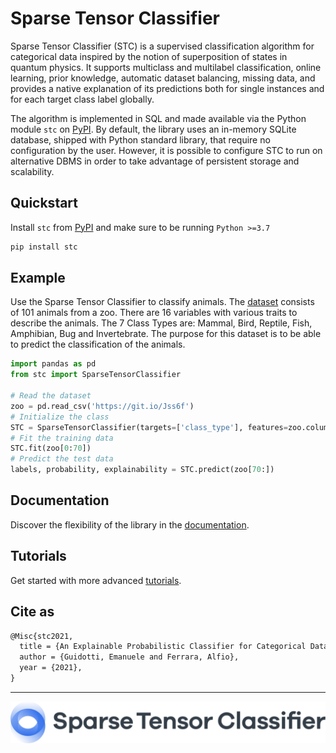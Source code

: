 # Sparse Tensor Classifier

Sparse Tensor Classifier (STC) is a supervised classification algorithm for categorical data inspired by the notion of superposition of states in quantum physics. It supports multiclass and multilabel classification, online learning, prior knowledge, automatic dataset balancing, missing data, and provides a native explanation of its predictions both for single instances and for each target class label globally. 

The algorithm is implemented in SQL and made available via the Python module ``stc`` on [PyPI](https://pypi.org/project/stc/). By default, the library uses an in-memory SQLite database, shipped with Python standard library, that require no configuration by the user. However, it is possible to configure STC to run on alternative DBMS in order to take advantage of persistent storage and scalability.

## Quickstart

Install ``stc`` from [PyPI](https://pypi.org/project/stc/) and make sure to be running ``Python >=3.7``

```python
pip install stc
```

## Example

Use the Sparse Tensor Classifier to classify animals. The [dataset](https://archive.ics.uci.edu/ml/datasets/Zoo) consists of 101 animals from a zoo.
There are 16 variables with various traits to describe the animals. The 7 Class Types are: Mammal, Bird, Reptile, Fish, Amphibian, Bug and Invertebrate. The purpose for this dataset is to be able to predict the classification of the animals.

```python
import pandas as pd
from stc import SparseTensorClassifier

# Read the dataset
zoo = pd.read_csv('https://git.io/Jss6f')
# Initialize the class
STC = SparseTensorClassifier(targets=['class_type'], features=zoo.columns[1:-1])
# Fit the training data
STC.fit(zoo[0:70])
# Predict the test data
labels, probability, explainability = STC.predict(zoo[70:])
```

## Documentation

Discover the flexibility of the library in the [documentation](https://sparsetensorclassifier.org/docs.html).

## Tutorials

Get started with more advanced [tutorials](https://github.com/SparseTensorClassifier/tutorial).

## Cite as

```latex
@Misc{stc2021,
  title = {An Explainable Probabilistic Classifier for Categorical Data Inspired to Quantum Physics},
  author = {Guidotti, Emanuele and Ferrara, Alfio},
  year = {2021},
}
```

___



![](./docs/source/_static/img/logo.svg)
